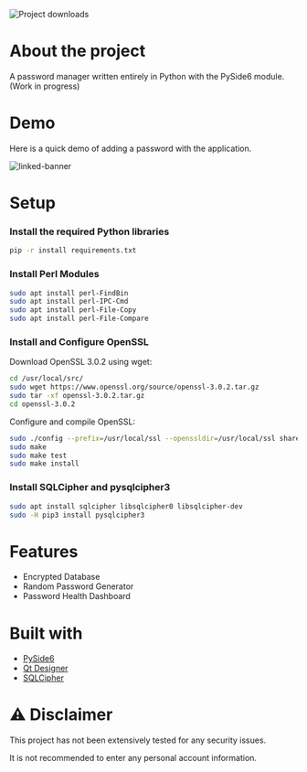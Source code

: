 ![Project downloads](https://img.shields.io/github/downloads/EmueI/password-manager/total)

# About the project
 A password manager written entirely in Python with the PySide6 module. (Work in progress)



# Demo
Here is a quick demo of adding a password with the application. 


![linked-banner](https://i.ibb.co/4JBRMt7/Screenshot-2022-03-11-162837.png)



# Setup

### Install the required Python libraries

```sh
pip -r install requirements.txt
```

### Install Perl Modules
```sh
sudo apt install perl-FindBin
sudo apt install perl-IPC-Cmd
sudo apt install perl-File-Copy
sudo apt install perl-File-Compare
```

### Install and Configure OpenSSL

Download OpenSSL 3.0.2 using wget:
```sh
cd /usr/local/src/
sudo wget https://www.openssl.org/source/openssl-3.0.2.tar.gz
sudo tar -xf openssl-3.0.2.tar.gz
cd openssl-3.0.2
```
Configure and compile OpenSSL:
```sh
sudo ./config --prefix=/usr/local/ssl --openssldir=/usr/local/ssl shared zlib
sudo make
sudo make test
sudo make install
```

### Install SQLCipher and pysqlcipher3
```sh 
sudo apt install sqlcipher libsqlcipher0 libsqlcipher-dev
sudo -H pip3 install pysqlcipher3
```


# Features
* Encrypted Database
* Random Password Generator 
* Password Health Dashboard



# Built with
* [PySide6](https://pypi.org/project/PySide6/)
* [Qt Designer](https://doc.qt.io/qt-5/qtdesigner-manual.html)
* [SQLCipher](https://github.com/sqlcipher/sqlcipher)



# ⚠️ Disclaimer

This project has not been extensively tested for any security issues.

It is not recommended to enter any personal account information. 
